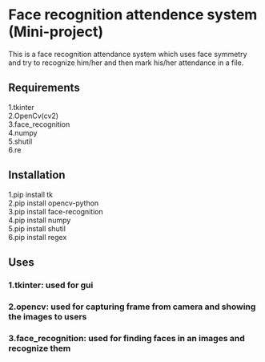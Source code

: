 # Face recognition attendence system (Mini-project)
This is a face recognition attendance system which uses face symmetry and try to recognize him/her and then mark his/her attendance in a file.
## Requirements
1.tkinter  
2.OpenCv(cv2)  
3.face_recognition  
4.numpy  
5.shutil  
6.re
## Installation
1.pip install tk  
2.pip install opencv-python  
3.pip install face-recognition  
4.pip install numpy  
5.pip install shutil  
6.pip install regex  
## Uses
### 1.tkinter: used for gui  
### 2.opencv: used for capturing frame from camera and showing the images to users
### 3.face_recognition: used for finding faces in an images and recognize them

